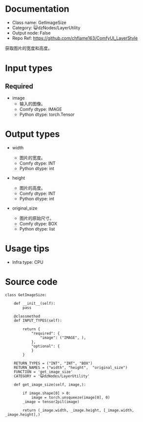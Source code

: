 # Documentation
- Class name: GetImageSize
- Category: 😺dzNodes/LayerUtility
- Output node: False
- Repo Ref: https://github.com/chflame163/ComfyUI_LayerStyle

获取图片的宽度和高度。

# Input types
## Required

- image
    - 输入的图像。
    - Comfy dtype: IMAGE
    - Python dtype: torch.Tensor


# Output types

- width
    - 图片的宽度。
    - Comfy dtype: INT
    - Python dtype: int

- height
    - 图片的高度。
    - Comfy dtype: INT
    - Python dtype: int

- original_size
    - 图片的原始尺寸。
    - Comfy dtype: BOX
    - Python dtype: list

# Usage tips
- Infra type: CPU

# Source code
```
class GetImageSize:

    def __init__(self):
        pass

    @classmethod
    def INPUT_TYPES(self):

        return {
            "required": {
                "image": ("IMAGE", ),
            },
            "optional": {
            }
        }

    RETURN_TYPES = ("INT", "INT", "BOX")
    RETURN_NAMES = ("width", "height",  "original_size")
    FUNCTION = 'get_image_size'
    CATEGORY = '😺dzNodes/LayerUtility'

    def get_image_size(self, image,):

        if image.shape[0] > 0:
            image = torch.unsqueeze(image[0], 0)
        _image = tensor2pil(image)

        return (_image.width, _image.height, [_image.width, _image.height],)
```